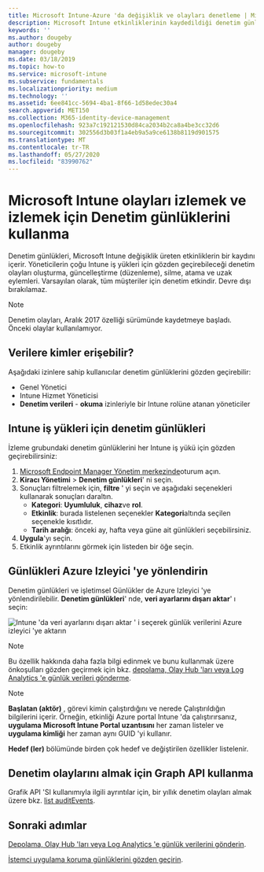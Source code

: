 ```yaml
---
title: Microsoft Intune-Azure 'da değişiklik ve olayları denetleme | Microsoft Docs
description: Microsoft Intune etkinliklerinin kaydedildiği denetim günlüklerini gözden geçirmeyi öğrenin.
keywords: ''
ms.author: dougeby
author: dougeby
manager: dougeby
ms.date: 03/18/2019
ms.topic: how-to
ms.service: microsoft-intune
ms.subservice: fundamentals
ms.localizationpriority: medium
ms.technology: ''
ms.assetid: 6ee841cc-5694-4ba1-8f66-1d58edec30a4
search.appverid: MET150
ms.collection: M365-identity-device-management
ms.openlocfilehash: 923a7c192121530d84ca2034b2ca8a4be3cc32d6
ms.sourcegitcommit: 302556d3b03f1a4eb9a5a9ce6138b8119d901575
ms.translationtype: MT
ms.contentlocale: tr-TR
ms.lasthandoff: 05/27/2020
ms.locfileid: "83990762"
---
```

# <a name="use-audit-logs-to-track-and-monitor-events-in-microsoft-intune"></a>Microsoft Intune olayları izlemek ve izlemek için Denetim günlüklerini kullanma

Denetim günlükleri, Microsoft Intune değişiklik üreten etkinliklerin bir kaydını içerir. Yöneticilerin çoğu Intune iş yükleri için gözden geçirebileceği denetim olayları oluşturma, güncelleştirme (düzenleme), silme, atama ve uzak eylemleri. Varsayılan olarak, tüm müşteriler için denetim etkindir. Devre dışı bırakılamaz.

> [!NOTE]
> Denetim olayları, Aralık 2017 özelliği sürümünde kaydetmeye başladı. Önceki olaylar kullanılamıyor.

## <a name="who-can-access-the-data"></a>Verilere kimler erişebilir?

Aşağıdaki izinlere sahip kullanıcılar denetim günlüklerini gözden geçirebilir:

- Genel Yönetici
- Intune Hizmet Yöneticisi
- **Denetim verileri**  -  **okuma** izinleriyle bir Intune rolüne atanan yöneticiler

## <a name="audit-logs-for-intune-workloads"></a>Intune iş yükleri için denetim günlükleri

İzleme grubundaki denetim günlüklerini her Intune iş yükü için gözden geçirebilirsiniz:

1. [Microsoft Endpoint Manager Yönetim merkezinde](https://go.microsoft.com/fwlink/?linkid=2109431)oturum açın.
2. **Kiracı Yönetimi**  >  **Denetim günlükleri**' ni seçin.
3. Sonuçları filtrelemek için, **filtre** ' yi seçin ve aşağıdaki seçenekleri kullanarak sonuçları daraltın.
    - **Kategori**: **Uyumluluk**, **cihaz**ve **rol**.
    - **Etkinlik**: burada listelenen seçenekler **Kategori**altında seçilen seçenekle kısıtlıdır.
    - **Tarih aralığı**: önceki ay, hafta veya güne ait günlükleri seçebilirsiniz.
4. **Uygula**'yı seçin.
4. Etkinlik ayrıntılarını görmek için listeden bir öğe seçin.

## <a name="route-logs-to-azure-monitor"></a>Günlükleri Azure Izleyici 'ye yönlendirin

Denetim günlükleri ve işletimsel Günlükler de Azure Izleyici 'ye yönlendirilebilir. **Denetim günlükleri**' nde, **veri ayarlarını dışarı aktar**' ı seçin:

![Intune 'da veri ayarlarını dışarı aktar ' i seçerek günlük verilerini Azure izleyici 'ye aktarın](./media/monitor-audit-logs/audit-logs-export-data-settings.png)

> [!NOTE]
> Bu özellik hakkında daha fazla bilgi edinmek ve bunu kullanmak üzere önkoşulları gözden geçirmek için bkz. [depolama, Olay Hub 'ları veya Log Analytics 'e günlük verileri gönderme](review-logs-using-azure-monitor.md).

> [!NOTE]
> **Başlatan (aktör)** , görevi kimin çalıştırdığını ve nerede Çalıştırıldığın bilgilerini içerir. Örneğin, etkinliği Azure portal Intune 'da çalıştırırsanız, **uygulama** **Microsoft Intune Portal uzantısını** her zaman listeler ve **uygulama kimliği** her zaman aynı GUID 'yi kullanır.
>
> **Hedef (ler)** bölümünde birden çok hedef ve değiştirilen özellikler listelenir.  

## <a name="use-graph-api-to-retrieve-audit-events"></a>Denetim olaylarını almak için Graph API kullanma

Grafik API 'SI kullanımıyla ilgili ayrıntılar için, bir yıllık denetim olayları almak üzere bkz. [list auditEvents](https://docs.microsoft.com/graph/api/intune-auditing-auditevent-list?view=graph-rest-1.0).

## <a name="next-steps"></a>Sonraki adımlar

[Depolama, Olay Hub 'ları veya Log Analytics 'e günlük verilerini gönderin](review-logs-using-azure-monitor.md).

[İstemci uygulama koruma günlüklerini gözden geçirin](../apps/app-protection-policy-settings-log.md).
